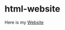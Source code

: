 # html-website

<p>Here is my <a href="https://ariel-lima.github.io/html-website/" target="_blank"> Website</a></p>
